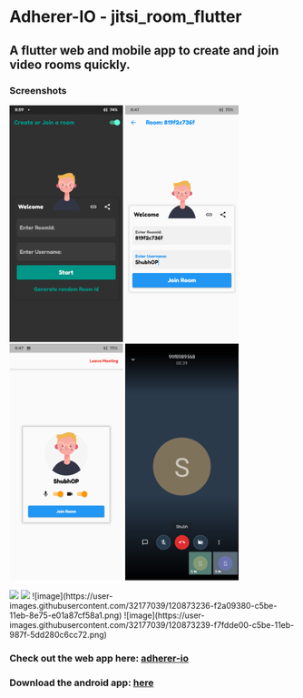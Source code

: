 # Adherer-IO - jitsi_room_flutter
## A flutter web and mobile app to create and join video rooms quickly.
### Screenshots
<p float="left">
  <img src="https://github.com/ShubheshDixit/jitsi_room_flutter/blob/master/dist_app/screenshots/scs3.png?raw=true" width="200"/>
  <img src="https://github.com/ShubheshDixit/jitsi_room_flutter/blob/master/dist_app/screenshots/scs1.png?raw=true" width="200"/>
  <img src="https://github.com/ShubheshDixit/jitsi_room_flutter/blob/master/dist_app/screenshots/scs2.png?raw=true" width="200"/>
  <img src="https://github.com/ShubheshDixit/jitsi_room_flutter/blob/master/dist_app/screenshots/scs4.png?raw=true" width="200"/>
</p>
<p float="left">
  <img src="https://user-images.githubusercontent.com/32177039/120873158-963d7400-c5be-11eb-9eec-c46cae055898.png" width="200"/>
  <img src="https://user-images.githubusercontent.com/32177039/120873222-db61a600-c5be-11eb-8ad2-dabfc15cd04f.png" width="200"/>
  ![image](https://user-images.githubusercontent.com/32177039/120873236-f2a09380-c5be-11eb-8e75-e01a87cf58a1.png)
  ![image](https://user-images.githubusercontent.com/32177039/120873239-f7fdde00-c5be-11eb-987f-5dd280c6cc72.png)
</p>

### Check out the web app here: [adherer-io](https://adherer-io.web.app/#/)


### Download the android app: [here](https://play.google.com/store/apps/details?id=yt.smazer.gabble.adherer)

